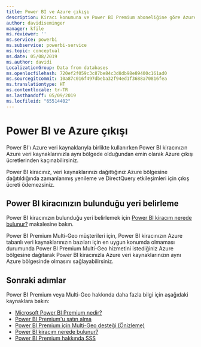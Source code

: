 ```yaml
---
title: Power BI ve Azure çıkışı
description: Kiracı konumuna ve Power BI Premium aboneliğine göre Azure çıkışı ücretlerini ve Power BI'ı anlama
author: davidiseminger
manager: kfile
ms.reviewer: ''
ms.service: powerbi
ms.subservice: powerbi-service
ms.topic: conceptual
ms.date: 05/08/2019
ms.author: davidi
LocalizationGroup: Data from databases
ms.openlocfilehash: 720ef2f059c3c87be84c3d8db98e89400c161ad0
ms.sourcegitcommit: 10a87c016f497dbeba32f94ed1f3688a70816fea
ms.translationtype: HT
ms.contentlocale: tr-TR
ms.lasthandoff: 05/09/2019
ms.locfileid: "65514402"
---
```

# <a name="power-bi-and-azure-egress"></a>Power BI ve Azure çıkışı

Power BI'ı Azure veri kaynaklarıyla birlikte kullanırken Power BI kiracınızın Azure veri kaynaklarınızla aynı bölgede olduğundan emin olarak Azure çıkışı ücretlerinden kaçınabilirsiniz.

Power BI kiracınız, veri kaynaklarınızı dağıttığınız Azure bölgesine dağıtıldığında zamanlanmış yenileme ve DirectQuery etkileşimleri için çıkış ücreti ödemezsiniz. 

## <a name="determining-where-your-power-bi-tenant-is-located"></a>Power BI kiracınızın bulunduğu yeri belirleme

Power BI kiracınızın bulunduğu yeri belirlemek için [Power BI kiracım nerede bulunur?](service-admin-where-is-my-tenant-located.md) makalesine bakın.

Power BI Premium Multi-Geo müşterileri için, Power BI kiracınızın Azure tabanlı veri kaynaklarınızın bazıları için en uygun konumda olmaması durumunda Power BI Premium Multi-Geo hizmetini istediğiniz Azure bölgesine dağıtarak Power BI kiracınızla Azure veri kaynaklarınızın aynı Azure bölgesinde olmasını sağlayabilirsiniz.

## <a name="next-steps"></a>Sonraki adımlar

Power BI Premium veya Multi-Geo hakkında daha fazla bilgi için aşağıdaki kaynaklara bakın:

* [Microsoft Power BI Premium nedir?](service-premium-what-is.md)
* [Power BI Premium'u satın alma](service-admin-premium-purchase.md)
* [Power BI Premium için Multi-Geo desteği (Önizleme)](service-admin-premium-multi-geo.md)
* [Power BI kiracım nerede bulunur?](service-admin-where-is-my-tenant-located.md)
* [Power BI Premium hakkında SSS](service-premium-faq.md)


